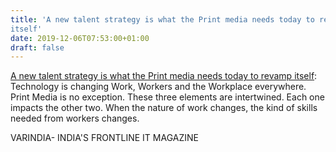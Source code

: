 ```yaml
---
title: 'A new talent strategy is what the Print media needs today to revamp
itself'
date: 2019-12-06T07:53:00+01:00
draft: false
---
```


[A new talent strategy is what the Print media needs today to revamp itself](https://varindia.com/news/a-new-talent-strategy-is-what-the-print-media-needs-today-to-revamp-itself#.Xen6y7N-lhA.blogger): Technology is changing Work, Workers and the Workplace everywhere. Print Media is no exception. These three elements are intertwined. Each one impacts the other two. When the nature of work changes, the kind of skills needed from workers changes.  
  
VARINDIA- INDIA'S FRONTLINE IT MAGAZINE